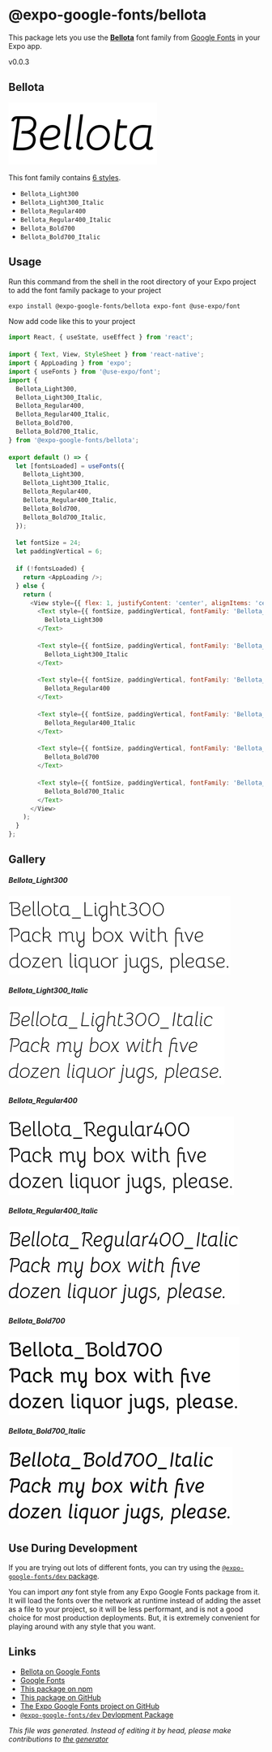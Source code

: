 # @expo-google-fonts/bellota

This package lets you use the [**Bellota**](https://fonts.google.com/specimen/Bellota) font family from [Google Fonts](https://fonts.google.com/) in your Expo app.

v0.0.3

## Bellota

![Bellota](./font-family.png)

This font family contains [6 styles](#gallery).

- `Bellota_Light300`
- `Bellota_Light300_Italic`
- `Bellota_Regular400`
- `Bellota_Regular400_Italic`
- `Bellota_Bold700`
- `Bellota_Bold700_Italic`

## Usage

Run this command from the shell in the root directory of your Expo project to add the font family package to your project
```sh
expo install @expo-google-fonts/bellota expo-font @use-expo/font
```

Now add code like this to your project
```js
import React, { useState, useEffect } from 'react';

import { Text, View, StyleSheet } from 'react-native';
import { AppLoading } from 'expo';
import { useFonts } from '@use-expo/font';
import {
  Bellota_Light300,
  Bellota_Light300_Italic,
  Bellota_Regular400,
  Bellota_Regular400_Italic,
  Bellota_Bold700,
  Bellota_Bold700_Italic,
} from '@expo-google-fonts/bellota';

export default () => {
  let [fontsLoaded] = useFonts({
    Bellota_Light300,
    Bellota_Light300_Italic,
    Bellota_Regular400,
    Bellota_Regular400_Italic,
    Bellota_Bold700,
    Bellota_Bold700_Italic,
  });

  let fontSize = 24;
  let paddingVertical = 6;

  if (!fontsLoaded) {
    return <AppLoading />;
  } else {
    return (
      <View style={{ flex: 1, justifyContent: 'center', alignItems: 'center' }}>
        <Text style={{ fontSize, paddingVertical, fontFamily: 'Bellota_Light300' }}>
          Bellota_Light300
        </Text>

        <Text style={{ fontSize, paddingVertical, fontFamily: 'Bellota_Light300_Italic' }}>
          Bellota_Light300_Italic
        </Text>

        <Text style={{ fontSize, paddingVertical, fontFamily: 'Bellota_Regular400' }}>
          Bellota_Regular400
        </Text>

        <Text style={{ fontSize, paddingVertical, fontFamily: 'Bellota_Regular400_Italic' }}>
          Bellota_Regular400_Italic
        </Text>

        <Text style={{ fontSize, paddingVertical, fontFamily: 'Bellota_Bold700' }}>
          Bellota_Bold700
        </Text>

        <Text style={{ fontSize, paddingVertical, fontFamily: 'Bellota_Bold700_Italic' }}>
          Bellota_Bold700_Italic
        </Text>
      </View>
    );
  }
};

```

## Gallery

##### Bellota_Light300
![Bellota_Light300](./29b1164370f0eca544e3c2cb64f06324bd098c99c35f5ecdd5527d6642e5a78f.ttf.png)

##### Bellota_Light300_Italic
![Bellota_Light300_Italic](./2876a1892bc886d0df661eef1cc4fd3273dc8bce9563d1a7fba2c72987e340c5.ttf.png)

##### Bellota_Regular400
![Bellota_Regular400](./0ae1ca7fd73a6c369b6bf3b7326788cb2a360b467fa83a298140dac4166b8efa.ttf.png)

##### Bellota_Regular400_Italic
![Bellota_Regular400_Italic](./d628b046cfc942ee35db112226b78f9ac3973ccaf005074bbbe867656201b8ec.ttf.png)

##### Bellota_Bold700
![Bellota_Bold700](./ac23e7ab6ffb89ee1593424695c867b8150bd97cd85fdbe2a3d7f89bf32a0973.ttf.png)

##### Bellota_Bold700_Italic
![Bellota_Bold700_Italic](./e876bb51e7fba1f8fadcef59f4b68e3020a0909557cef70a98c84253c9e32f2f.ttf.png)


## Use During Development

If you are trying out lots of different fonts, you can try using the [`@expo-google-fonts/dev` package](https://www.npmjs.com/package/@expo-google-fonts/dev).

You can import *any* font style from any Expo Google Fonts package from it. It will load the fonts
over the network at runtime instead of adding the asset as a file to your project, so it will be 
less performant, and is not a good choice for most production deployments. But, it is extremely convenient
for playing around with any style that you want.

## Links

- [Bellota on Google Fonts](https://fonts.google.com/specimen/Bellota)
- [Google Fonts](https://fonts.google.com/)
- [This package on npm](https://www.npmjs.com/package/@expo-google-fonts/bellota)
- [This package on GitHub](https://github.com/expo/google-fonts/tree/master/font-packages/bellota)
- [The Expo Google Fonts project on GitHub](https://github.com/expo/google-fonts)
- [`@expo-google-fonts/dev` Devlopment Package](https://github.com/expo/google-fonts/tree/master/font-packages/dev)


*This file was generated. Instead of editing it by head, please make contributions to [the generator](https://github.com/expo/google-fonts/tree/master/packages/generator)*
